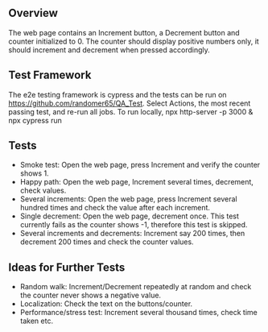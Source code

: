 ## Overview
The web page contains an Increment button, a Decrement button and counter initialized to 0.
The counter should display positive numbers only, it should increment and decrement when pressed accordingly.

## Test Framework
The e2e testing framework is cypress and the tests can be run on https://github.com/randomer65/QA_Test.
Select Actions, the most recent passing test, and re-run all jobs.
To run locally, 
npx http-server -p 3000 & 
npx cypress run

## Tests
- Smoke test: Open the web page, press Increment and verify the counter shows 1.
- Happy path: Open the web page, Increment several times, decrement, check values.
- Several increments: Open the web page, press Increment several hundred times and check the value after each increment.
- Single decrement: Open the web page, decrement once. This test currently fails as the counter shows -1, therefore this test is skipped. 
- Several increments and decrements: Increment say 200 times, then decrement 200 times and check the counter values.
 
## Ideas for Further Tests
- Random walk: Increment/Decrement repeatedly at random and check the counter never shows a negative value.
- Localization: Check the text on the buttons/counter.
- Performance/stress test: Increment several thousand times, check time taken etc.
